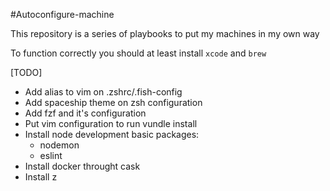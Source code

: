 #Autoconfigure-machine

This repository is a series of playbooks to put my machines in my own way

To function correctly you should at least install `xcode` and `brew`


[TODO]

- Add alias to vim on .zshrc/.fish-config
- Add spaceship theme on zsh configuration
- Add fzf and it's configuration
- Put vim configuration to run vundle install
- Install node development basic packages:
  - nodemon
  - eslint
- Install docker throught cask
- Install z
